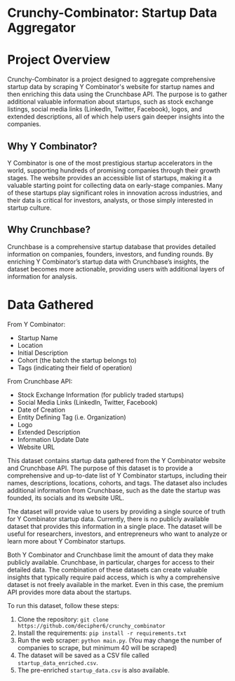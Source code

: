 # Crunchy-Combinator: Startup Data Aggregator

# Project Overview

Crunchy-Combinator is a project designed to aggregate comprehensive startup data by scraping Y Combinator's website for startup names and then enriching this data using the Crunchbase API. The purpose is to gather additional valuable information about startups, such as stock exchange listings, social media links (LinkedIn, Twitter, Facebook), logos, and extended descriptions, all of which help users gain deeper insights into the companies.

## Why Y Combinator?

Y Combinator is one of the most prestigious startup accelerators in the world, supporting hundreds of promising companies through their growth stages. The website provides an accessible list of startups, making it a valuable starting point for collecting data on early-stage companies. Many of these startups play significant roles in innovation across industries, and their data is critical for investors, analysts, or those simply interested in startup culture.

## Why Crunchbase?

Crunchbase is a comprehensive startup database that provides detailed information on companies, founders, investors, and funding rounds. By enriching Y Combinator’s startup data with Crunchbase’s insights, the dataset becomes more actionable, providing users with additional layers of information for analysis.


# Data Gathered

From Y Combinator:
- Startup Name
- Location
- Initial Description
- Cohort (the batch the startup belongs to)
- Tags (indicating their field of operation)

From Crunchbase API:
- Stock Exchange Information (for publicly traded startups)
- Social Media Links (LinkedIn, Twitter, Facebook)
- Date of Creation
- Entity Defining Tag (i.e. Organization)
- Logo
- Extended Description
- Information Update Date
- Website URL

This dataset contains startup data gathered from the Y Combinator website and Crunchbase API. The purpose of this dataset is to provide a comprehensive and up-to-date list of Y Combinator startups, including their names, descriptions, locations, cohorts, and tags. The dataset also includes additional information from Crunchbase, such as the date the startup was founded, its socials and its website URL.

The dataset will provide value to users by providing a single source of truth for Y Combinator startup data. Currently, there is no publicly available dataset that provides this information in a single place. The dataset will be useful for researchers, investors, and entrepreneurs who want to analyze or learn more about Y Combinator startups.

Both Y Combinator and Crunchbase limit the amount of data they make publicly available. Crunchbase, in particular, charges for access to their detailed data. The combination of these datasets can create valuable insights that typically require paid access, which is why a comprehensive dataset is not freely available in the market. Even in this case, the premium API provides more data about the startups.

To run this dataset, follow these steps:

1. Clone the repository: `git clone https://github.com/decipher6/crunchy_combinator`
2. Install the requirements: `pip install -r requirements.txt`
3. Run the web scraper: `python main.py`. (You may change the number of companies to scrape, but minimum 40 will be scraped)
4. The dataset will be saved as a CSV file called `startup_data_enriched.csv`.
5. The pre-enriched `startup_data.csv` is also available.
